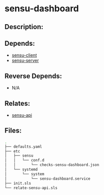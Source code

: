# sensu-dashboard

## Description:



## Depends:

  -  [sensu-client](/salt/sensu-client)
  -  [sensu-server](/salt/sensu-server)

## Reverse Depends:

  -  N/A

## Relates:

  -  [sensu-api](/salt/sensu-api)

## Files:

```bash
.
├── defaults.yaml
├── etc
│   ├── sensu
│   │   └── conf.d
│   │       └── checks-sensu-dashboard.json
│   └── systemd
│       └── system
│           └── sensu-dashboard.service
├── init.sls
└── relate-sensu-api.sls
```
